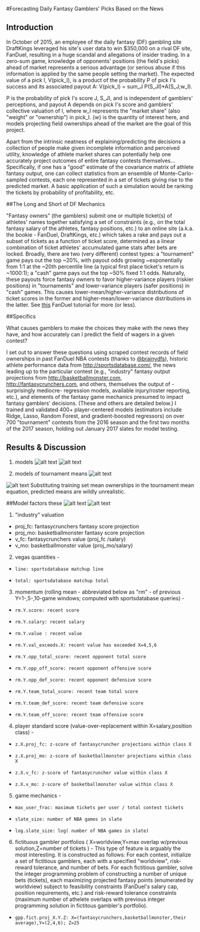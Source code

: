 #Forecasting Daily Fantasy Gamblers' Picks Based on the News

## Introduction

In October of 2015, an employee of the daily fantasy (DF) gambling site DraftKings leveraged his site's user data to win $350,000 on a rival DF site, FanDuel, resulting in a huge scandal and allegations of insider trading. In a zero-sum game, knowledge of opponents' positions (the field's picks) ahead of market represents a serious advantage (or serious abuse if this information is applied by the same people setting the market). The expected value of a pick I, V(pick_I), is a product of the probability P of pick I's success and its associated payout A:
	V(pick_I) = sum_J P(S_JI)*A(S_J;w_I).

P is the probability of pick I's score J, S_JI, and is independent of gamblers' perceptions, and payout A depends on pick I's score and gamblers' collective valuation of I, where w_I represents the "market share" (also "weight" or "ownership") in pick_I. {w} is the quantity of interest here, and models projecting field ownerships ahead of the market are the goal of this project. 

Apart from the intrinsic neatness of explaining/predicting the decisions a collection of people make given incomplete information and perceived utility, knowledge of athlete market shares can potentially help one accurately project outcomes of entire fantasy contests themselves... Specifically, if one has a "good" estimate of the covariance matrix of athlete fantasy output, one can collect statistics from an ensemble of Monte-Carlo-sampled contests, each one represented in a set of tickets giving rise to the predicted market. A basic application of such a simulation would be ranking the tickets by probability of profitability, etc.

##The Long and Short of DF Mechanics

"Fantasy owners" (the gamblers) submit one or multiple ticket(s) of athletes' names together satisfying a set of constraints (e.g., on the total fantasy salary of the athletes, fantasy positions, etc.) to an online site (a.k.a. the bookie - FanDuel, DraftKings, etc.) which takes a rake and pays out a subset of tickets as a function of ticket score, determined as a linear combination of ticket athletes' accumulated game stats after bets are locked. Broadly, there are two (very different) contest types: a "tournament" game pays out the top ~20%, with payout odds growing ~exponentially from 1:1 at the ~20th percentile line (a typical first place ticket's return is ~1000:1); a "cash" game pays out the top ~50% fixed 1:1 odds. Naturally, these payouts force fantasy owners to favor higher-variance players (riskier positions) in "tournaments" and lower-variance players (safer positions) in "cash" games. This causes lower-mean/higher-variance distributions of ticket scores in the former and higher-mean/lower-variance distributions in the latter. See [this](https://www.fanduel.com/nba-guide?t=rules) FanDuel tutorial for more (or less).

##Specifics

What causes gamblers to make the choices they make with the news they have, and how accurately can I predict the field of wagers in a given contest? 

I set out to answer these questions using scraped contest records of field ownerships in past FanDuel NBA contests (thanks to [@brainydfs](http://brainydfs.com/)), historic athlete performance data from <http://sportsdatabase.com/>, the news leading up to the particular contest (e.g., "industry" fantasy output projections from <http://basketballmonster.com>, <http://fantasycrunchers.com>, and others, themselves the output of -surprisingly mediocre- regression models, available injury/roster reporting, etc.), and elements of the fantasy game mechanics presumed to impact fantasy gamblers' decisions. (These and others are detailed below.) I trained and validated 400+ player-centered models (estimators include Ridge, Lasso, Random Forest, and gradient-boosted regressors) on over 700 "tournament" contests from the 2016 season and the first two months of the 2017 season, holding out January 2017 slates for model testing.

## Results & Discussion
1. models
  ![alt text](https://github.com/amadeus-pinto/forecasting-daily-fantasy-gambler-picks-based-on-the-news/blob/master/ANALYSIS/SLATES/FIGS/jan.RandomForestRegressor.gpp.png)
  ![alt text](https://github.com/amadeus-pinto/forecasting-daily-fantasy-gambler-picks-based-on-the-news/blob/master/ANALYSIS/SLATES/FIGS/jan.mean.gpp.png)

2. models of tournament means
  ![alt text](https://github.com/amadeus-pinto/forecasting-daily-fantasy-gambler-picks-based-on-the-news/blob/master/ANALYSIS/SLATES/FIGS/field.Lasso.gpp.png)

  ![alt text](https://github.com/amadeus-pinto/forecasting-daily-fantasy-gambler-picks-based-on-the-news/blob/master/ANALYSIS/SLATES/FIGS/field.mean.gpp.png)
  Substituting training set mean ownerships in the tournament mean equation, predicted means are wildly unrealistic.  

##Model factors
  these
  ![alt text](https://github.com/amadeus-pinto/forecasting-daily-fantasy-gambler-picks-based-on-the-news/blob/master/ANALYSIS/RESIDUALS/gpp.val.corrmat.png )
  ![alt text](https://github.com/amadeus-pinto/forecasting-daily-fantasy-gambler-picks-based-on-the-news/blob/master/ANALYSIS/KMEANS/mu.sig.Lasso.gpp.png )

1. "industry" valuation 
  * proj_fc: fantasycrunchers fantasy score projection
  * proj_mo: basketballmonster fantasy score projection
  * v_fc: fantasycrunchers value  (proj_fc /salary)                      
  * v_mo: basketballmonster value (proj_mo/salary)                      

2. vegas quantities -
  * 	line: sportsdatabase matchup line                       
  * 	total: sportsdatabase matchup total 

3. momentum (rolling mean - abbreviated below as "rm" - of previous Y=1-,5-,10-game windows; computed with sportsdatabase queries) - 
  * 	rm.Y.score: recent score        
  * 	rm.Y.salary: recent salary        
  * 	rm.Y.value : recent value
  * 	rm.Y.val_exceeds.X: recent value has exceeded X=4,5,6
  * 	rm.Y.opp_total_score: recent opponent total score
  * 	rm.Y.opp_off_score: recent opponent offensive score
  * 	rm.Y.opp_def_score: recent opponent defensive score
  * 	rm.Y.team_total_score: recent team total score   
  * 	rm.Y.team_def_score: recent team defensive score   
  * 	rm.Y.team_off_score: recent team offensive score   

4. player standard score (value-over-replacement within X=salary,position class) - 
  * 	z.X.proj_fc: z-score of fantasycruncher projections within class X
  * 	z.X.proj_mo: z-score of basketballmonster projections within class X          
  * 	z.X.v_fc: z-score of fantasycruncher value within class X 
  * 	z.X.v_mo: z-score of basketballmonster value within class X       

5. game mechanics - 
  * 	max_user_frac: maximum tickets per user / total contest tickets
  * 	slate_size: number of NBA games in slate 
  * 	log.slate_size: log( number of NBA games in slate)

6. fictituous gambler portfolios ( X=worldview,Y=max overlap w/previous solution,Z=number of tickets  ) -
   This type of feature is arguably the most interesting. It is constructed as follows:
   For each contest, initialize a set of fictitious gamblers, each with a specified "worldview", risk-reward tolerance, and number of bets. For each fictitious gambler, solve the integer programming problem of constructing a number of unique bets (tickets), each maximizing projected fantasy points (enumerated by worldview) subject to feasibility constraints (FanDuel's salary cap, position requirements, etc.) and risk-reward tolerance constraints (maximum number of athelete overlaps with previous integer programming solution in fictitous gambler's portfolio).
  * 	gpp.fict.proj_X.Y.Z: X=(fantasycrunchers,basketballmonster,their average),Y=(2,4,6); Z=25 

